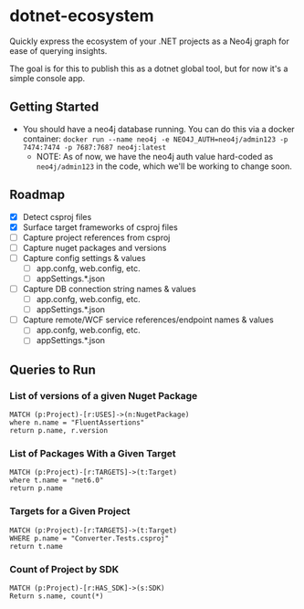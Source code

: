 # dotnet-ecosystem

Quickly express the ecosystem of your .NET projects as a Neo4j graph for ease of querying insights.

The goal is for this to publish this as a dotnet global tool, but for now it's a simple console app.

## Getting Started

* You should have a neo4j database running. You can do this via a docker container: `docker run --name neo4j -e NEO4J_AUTH=neo4j/admin123 -p 7474:7474 -p 7687:7687 neo4j:latest`
  * NOTE: As of now, we have the neo4j auth value hard-coded as `neo4j/admin123` in the code, which we'll be working to change soon.

## Roadmap

* [X] Detect csproj files
* [X] Surface target frameworks of csproj files
* [ ] Capture project references from csproj
* [ ] Capture nuget packages and versions
* [ ] Capture config settings & values
  * [ ] app.confg, web.config, etc.
  * [ ] appSettings.*.json
* [ ] Capture DB connection string names & values
  * [ ] app.confg, web.config, etc.
  * [ ] appSettings.*.json
* [ ] Capture remote/WCF service references/endpoint names & values
  * [ ] app.confg, web.config, etc.
  * [ ] appSettings.*.json

## Queries to Run

### List of versions of a given Nuget Package 

```cypher
MATCH (p:Project)-[r:USES]->(n:NugetPackage)
where n.name = "FluentAssertions"
return p.name, r.version
```

### List of Packages With a Given Target

```cypher
MATCH (p:Project)-[r:TARGETS]->(t:Target)
where t.name = "net6.0"
return p.name
```

### Targets for a Given Project

```cypher
MATCH (p:Project)-[r:TARGETS]->(t:Target)
WHERE p.name = "Converter.Tests.csproj"
return t.name
```

### Count of Project by SDK

```cypher
MATCH (p:Project)-[r:HAS_SDK]->(s:SDK)
Return s.name, count(*)
```